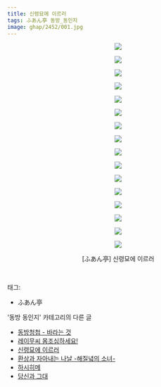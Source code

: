 ```yaml
---
title: 신령묘에 이르러
tags: ふあん亭 동방_동인지
image: ghap/2452/001.jpg
---
```

<div class="article">
<p style="text-align: center; clear: none; float: none;"><img src="{{ site.nasurl }}/ghap/2452/001.jpg"/></p>
<p style="text-align: center; clear: none; float: none;"><img src="{{ site.nasurl }}/ghap/2452/002.jpg"/></p>
<p style="text-align: center; clear: none; float: none;"><img src="{{ site.nasurl }}/ghap/2452/003.jpg"/></p>
<p style="text-align: center; clear: none; float: none;"><img src="{{ site.nasurl }}/ghap/2452/004.jpg"/></p>
<p style="text-align: center; clear: none; float: none;"><img src="{{ site.nasurl }}/ghap/2452/005.jpg"/></p>
<p style="text-align: center; clear: none; float: none;"><img src="{{ site.nasurl }}/ghap/2452/006.jpg"/></p>
<p style="text-align: center; clear: none; float: none;"><img src="{{ site.nasurl }}/ghap/2452/007.jpg"/></p>
<p style="text-align: center; clear: none; float: none;"><img src="{{ site.nasurl }}/ghap/2452/008.jpg"/></p>
<p style="text-align: center; clear: none; float: none;"><img src="{{ site.nasurl }}/ghap/2452/009.jpg"/></p>
<p style="text-align: center; clear: none; float: none;"><img src="{{ site.nasurl }}/ghap/2452/010.jpg"/></p>
<p style="text-align: center; clear: none; float: none;"><img src="{{ site.nasurl }}/ghap/2452/011.jpg"/></p>
<p style="text-align: center; clear: none; float: none;"><img src="{{ site.nasurl }}/ghap/2452/012.jpg"/></p>
<p style="text-align: center; clear: none; float: none;"><img src="{{ site.nasurl }}/ghap/2452/013.jpg"/></p>
<p style="text-align: center; clear: none; float: none;"><img src="{{ site.nasurl }}/ghap/2452/014.jpg"/></p>
<p style="text-align: center; clear: none; float: none;"><img src="{{ site.nasurl }}/ghap/2452/015.jpg"/></p>
<p style="text-align: center; clear: none; float: none;"><img src="{{ site.nasurl }}/ghap/2452/016.jpg"/></p>
<p style="text-align: center; clear: none; float: none;">[ふあん亭] 신령묘에 이르러</p>
<p><br/></p>
</div><div class="tagTrail">
<p>태그: </p>
<ul>
<li>ふあん亭</li>
</ul>
</div><div class="another">
<p>'동방 동인지' 카테고리의 다른 글</p>
<ul>
<li><a href="/2016-10-05-ghap_2454">동방청첩 - 바라는 것</a></li>
<li><a href="/2016-10-05-ghap_2453">레이무씨 몸조심하세요!</a></li>
<li><a href="/2016-10-05-ghap_2452">신령묘에 이르러</a></li>
<li><a href="/2016-10-05-ghap_2451">환상과 자아내는 나날 -해질녘의 소녀-</a></li>
<li><a href="/2016-10-05-ghap_2450">하시히메</a></li>
<li><a href="/2016-10-05-ghap_2449">당신과 그대</a></li>
</ul>
</div><div class="cb_module cb_fluid">
<div class="cb_wrt cb_profile">
</div><!-- commentList close -->
</div>